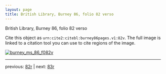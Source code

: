 ```yaml
---
layout: page
title: British Library, Burney 86, folio 82 verso
---
```


British Library, Burney 86, folio 82 verso

Cite this object as `urn:cite2:citebl:burney86pages.v1:82v`.  The full image is linked to a citation tool you can use to cite regions of the image.

[![burney_ms_86_f082v](http://www.homermultitext.org/iipsrv?IIIF=/project/homer/pyramidal/deepzoom/citebl/burney86imgs/v1/burney_ms_86_f082v.tif/full/800,/0/default.jpg)](http://www.homermultitext.org/ict2/?urn=urn:cite2:citebl:burney86imgs.v1:burney_ms_86_f082v) 

---

previous:  [82r](../82r/) | next: [83r](../83r/)